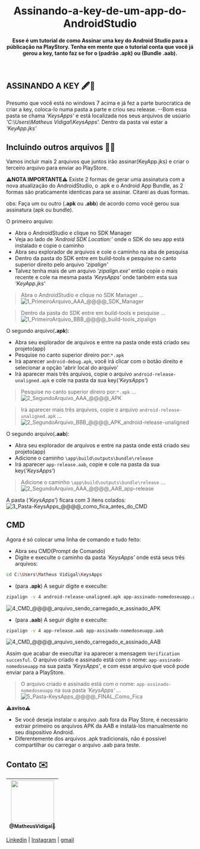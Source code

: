 <h1 align="center">
  Assinando-a-key-de-um-app-do-AndroidStudio
  <br>
</h1>
<h4 align="center">Esse é um tutorial de como Assinar uma key do Android Studio para a públicação na PlayStory.
Tenha em mente que o tutorial conta que você já gerou a key, tanto faz se for o (padrão .apk) ou (Bundle .aab).</h4>
<br>

## ASSINANDO A KEY 🖋️🔑
Presumo que você está no windows 7 acima e já fez a parte burocratica de criar a key, coloca-lo numa pasta a parte e criou seu release.
--Bom essa pasta se chama *'KeysApps'* e está localizada nos seus arquivos de usúario
*'C:\Users\Matheus Vidigal\KeysApps'.* 
Dentro da pasta vai estar a *'KeyApp.jks'*

## Incluindo outros arquivos 📝📂
Vamos incluir mais 2 arquivos que juntos irão assinar(KeyApp.jks) e criar o terceiro arquivo para enviar ao PlayStore.

  **⚠️NOTA IMPORTANTE⚠️**
  Existe 2 formas de gerar uma assinatura com a nova atualização do AndroidStudio, o .apk e o Android App Bundle, as 2 formas são praticamente identicas para se assinar. Citarei as duas formas.
  
  obs: Faça um ou outro (**.apk** ou **.abb**) de acordo como você gerou sua assinatura (apk ou bundle).

O primeiro arquivo:
  - Abra o AndroidStudio e clique no SDK Manager
  - Veja ao lado de *'Android SDK Location:'* onde o SDK do seu app está instalado e copie o caminho
  - Abra seu explorador de arquivos e cole o caminho na aba de pesquisa
  - Dentro da pasta do SDK entre em build-tools e pesquise no canto superior direito pelo arquivo *'zipalign'*
  - Talvez tenha mais de um arquivo *'zipalign.exe'* então copie o mais recente e cole na mesma pasta *'KeysApps'* onde tanbém esta sua *'KeyApp.jks'*
  
>Abra o AndroidStudio e clique no SDK Manager ...
![1_PrimeiroArquivo_AAA_@@@@_SDK_Manager](https://user-images.githubusercontent.com/52816125/81102184-a2e82800-8ee5-11ea-9d2f-cf2c8c9767df.png)

>Dentro da pasta do SDK entre em build-tools e pesquise ...
![1_PrimeiroArquivo_BBB_@@@@_build-tools_zipalign](https://user-images.githubusercontent.com/52816125/81102325-df1b8880-8ee5-11ea-8ec6-89646076c8b4.png)

O segundo arquivo(**.apk**):
  - Abra seu explorador de arquivos e entre na pasta onde está criado seu projeto(app)
  - Pesquise no canto superior direiro por:```*.apk```
  - Irá aparecer ```android-debug.apk```, você irá clicar com o botão direito e selecionar a opção 'abrir local do arquivo'
  - Irá aparecer mais três arquivos, copie o arquivo ```android-release-unaligned.apk``` e cole na pasta da sua key(*'KeysApps'*)

>Pesquise no canto superior direiro por:```*.apk``` ...
![2_SegundoArquivo_AAA_@@@@_APK](https://user-images.githubusercontent.com/52816125/81102329-dfb41f00-8ee5-11ea-9207-5994805d6f83.png)

>Irá aparecer mais três arquivos, copie o arquivo ```android-release-unaligned.apk``` ...
![2_SegundoArquivo_BBB_@@@@_APK_android-release-unaligned](https://user-images.githubusercontent.com/52816125/81102330-e04cb580-8ee5-11ea-8fd6-f0d3c1b1f58d.png)

O segundo arquivo(**.aab**):
  - Abra seu explorador de arquivos e entre na pasta onde está criado seu projeto(app)
  - Adicione o caminho ```\app\build\outputs\bundle\release```
  - Irá aparecer ```app-release.aab```, copie e cole na pasta da sua key(*‘KeysApps’*)
  
>Adicione o caminho ```\app\build\outputs\bundle\release``` ...
![2_SegundoArquivo_AAA_@@@@_AAB_app-release](https://user-images.githubusercontent.com/52816125/81102328-dfb41f00-8ee5-11ea-8296-4891d666d48f.png)

A pasta (*‘KeysApps’*) ficara com 3 itens colados:
![3_Pasta-KeysApps_@@@@_como_fica_antes_do_CMD](https://user-images.githubusercontent.com/52816125/81102335-e0e54c00-8ee5-11ea-954f-95003a537186.png)

## CMD
Agora é só colocar uma linha de comando e tudo feito:

  - Abra seu CMD(Prompt de Comando)
  - Digite e execulte o caminho da pasta *'KeysApps'* onde está seus três arquivos: 
  ```sh 
cd C:\Users\Matheus Vidigal\KeysApps
```
  - (para **.apk**) A seguir digite e execulte: 
  ```sh 
zipalign -v 4 android-release-unaligned.apk app-assinado-nomedoseuapp.apk
```
![4_CMD_@@@@_arquivo_sendo_carregado_e_assinado_APK](https://user-images.githubusercontent.com/52816125/81102337-e17de280-8ee5-11ea-92e5-3dadec2103ae.png)

  - (para **.aab**) A seguir digite e execulte: 
  ``` sh 
zipalign -v 4 app-release.aab app-assinado-nomedoseuapp.aab
```
![4_CMD_@@@@_arquivo_sendo_carregado_e_assinado_AAB](https://user-images.githubusercontent.com/52816125/81102336-e0e54c00-8ee5-11ea-9b9f-13efe923debd.png)

Assim que acabar de execultar ira aparecer a mensagem ```Verification succesful```.
O arquivo criado e assinado está com o nome: ```app-assinado-nomedoseuapp``` na sua pasta *'KeysApps'*, e com esse arquivo que você pode enviar para a PlayStore.

>O arquivo criado e assinado está com o nome: ```app-assinado-nomedoseuapp``` na sua pasta *'KeysApps'* ...
![5_Pasta-KeysApps_@@@@_FINAL_Como_Fica](https://user-images.githubusercontent.com/52816125/81102339-e17de280-8ee5-11ea-80a4-8a698448b8cd.png)

  **⚠️aviso⚠️**
  - Se você deseja instalar o arquivo .aab fora da Play Store, é necessário extrair primeiro os arquivos APK da AAB e instalá-los manualmente no seu dispositivo Android.
  - Diferentemente dos arquivos .apk tradicionais, não é possível compartilhar ou carregar o arquivo .aab para teste. 

## Contato ✉️
| [<img src="https://user-images.githubusercontent.com/52816125/81789587-93b33c80-94da-11ea-8c9a-413824e6424e.jpg" width=115><br><sub>@MatheusVidigal🦊</sub>](https://github.com/Armax7) |
| :---: |

[Linkedin](https://www.linkedin.com/in/matheus-vidigal-armax7/) |
[Instagram](https://www.instagram.com/matheus_armax7/) |
[gmail](https://mail.google.com/mail/u/1/#inbox?compose=GTvVlcSGLCKpKJfwPsKKqzXBplKkGtCLvCQcFWdWxCxQFfkHzzjVkgzrMFPBgKBmWFHvrjrCsMqSH)
